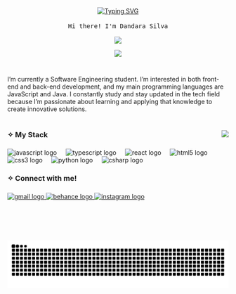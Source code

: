 <div align="center">
  <a href="https://git.io/typing-svg"><img src="https://readme-typing-svg.demolab.com?font=Nunito+&size=25&pause=1000&color=7C73F7&width=435&lines=%E2%9F%A1%CB%99%E2%8B%86+Wellcome+to+my+profile!+%E2%8B%86%CB%99%E2%9F%A1" alt="Typing SVG"    /></a>
</div>

<div align="center">
  <samp>
    <br>
      Hi there! I'm Dandara Silva
    <br>
  </samp>

<div align="center">
  <p align="center"><img align="center" src="https://visit-counter.vercel.app/counter.png?page=dandarapsilva&s=20&c=7c73f7&bg=00000000&no=2&ff=digi&tb=Profile+Visits%3A++&ta=" /></p> 
</div>

<div align="center">
  <img src="https://media3.giphy.com/media/v1.Y2lkPTc5MGI3NjExdTExc2x1bGwwcHBzc28xcW85ajFwZG5jYzdhZmpocDdjNDFkeXlwdCZlcD12MV9pbnRlcm5hbF9naWZfYnlfaWQmY3Q9cw/FZAmJToAKSsQOoRMxy/giphy.gif" width="200">
</div>
<div align="center">

#

<p align="left">I’m currently a Software Engineering student. I’m interested in both front-end and back-end development, and my main programming languages are JavaScript and Java. I constantly study and stay updated in the tech field because I’m passionate about learning and applying that knowledge to create innovative solutions.</p>

#

<img align="right" height="250" src="https://media1.giphy.com/media/v1.Y2lkPTc5MGI3NjExNzl3eDN4bnRpb201YWc1ejFjdjIxbmc2enozd3h0dHIzeXBpcG5ubyZlcD12MV9pbnRlcm5hbF9naWZfYnlfaWQmY3Q9Zw/GDWhpl6PTEbkI/giphy.gif"  />

###

<h3 align="left">✧ My Stack</h3>

###

<div align="left">
  <img src="https://cdn.jsdelivr.net/gh/devicons/devicon/icons/javascript/javascript-original.svg" height="30" alt="javascript logo"  />
  <img width="12" />
  <img src="https://cdn.jsdelivr.net/gh/devicons/devicon/icons/typescript/typescript-original.svg" height="30" alt="typescript logo"  />
  <img width="12" />
  <img src="https://cdn.jsdelivr.net/gh/devicons/devicon/icons/react/react-original.svg" height="30" alt="react logo"  />
  <img width="12" />
  <img src="https://cdn.jsdelivr.net/gh/devicons/devicon/icons/html5/html5-original.svg" height="30" alt="html5 logo"  />
  <img width="12" />
  <img src="https://cdn.jsdelivr.net/gh/devicons/devicon/icons/css3/css3-original.svg" height="30" alt="css3 logo"  />
  <img width="12" />
  <img src="https://cdn.jsdelivr.net/gh/devicons/devicon/icons/python/python-original.svg" height="30" alt="python logo"  />
  <img width="12" />
  <img src="https://cdn.jsdelivr.net/gh/devicons/devicon/icons/csharp/csharp-original.svg" height="30" alt="csharp logo"  />
</div>

###

<h3 align="left">✧ Connect with me!</h3>

###

<div align="left">
  <a href="dandara.pdsilva@gmail.com" target="_blank">
    <img src="https://raw.githubusercontent.com/maurodesouza/profile-readme-generator/master/src/assets/icons/social/gmail/default.svg" width="52" height="40" alt="gmail logo"  />
  </a>
  <a href="https://www.behance.net/dandarapereira5" target="_blank">
    <img src="https://raw.githubusercontent.com/maurodesouza/profile-readme-generator/master/src/assets/icons/social/behance/default.svg" width="52" height="40" alt="behance logo"  />
  </a>
  <a href="https://www.instagram.com/capidarakj/" target="_blank">
    <img src="https://raw.githubusercontent.com/maurodesouza/profile-readme-generator/master/src/assets/icons/social/instagram/default.svg" width="52" height="40" alt="instagram logo"  />
  </a>
</div>

###


<picture align="center">
  <source media="(prefers-color-scheme: dark)" srcset="https://raw.githubusercontent.com/dandarasilva/dandarasilva/output/github-contribution-grid-snake-dark.svg">
  <source media="(prefers-color-scheme: light)" srcset="https://raw.githubusercontent.com/dandarasilva/dandarasilva/output/github-contribution-grid-snake-dark.svg">
  <img align="center" alt="github contribution grid snake animation" src="https://raw.githubusercontent.com/dandarasilva/dandarasilva/output/github-contribution-grid-snake.svg">
</picture>

